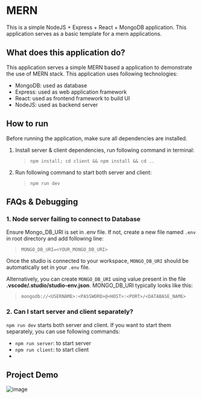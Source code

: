 # MERN

This is a simple NodeJS + Express + React + MongoDB application. This application serves as a basic template for a mern applications.

What does this application do?
-------------------------------
This application serves a simple MERN based a application to demonstrate the use of MERN stack. This application uses following technologies:
- MongoDB: used as database
- Express: used as web application framework
- React: used as frontend framework to build UI
- NodeJS: used as backend server


## How to run

Before running the application, make sure all dependencies are installed. 

1. Install server & client dependencies, run following command in terminal:
   > `npm install; cd client && npm install && cd ..`

2. Run following command to start both server and client:
   > `npm run dev`


## FAQs & Debugging

### 1. Node server failing to connect to Database

   Ensure Mongo_DB_URI is set in .env file. If not, create a new file named `.env` in root directory and add following line:
   > `MONGO_DB_URI=<YOUR_MONGO_DB_URI>`

   Once the studio is connected to your workspace, `MONGO_DB_URI` should be automatically set in your `.env` file.

   Alternatively, you can create `MONGO_DB_URI` using value present in the file **.vscode/.studio/studio-env.json**.
   MONGO_DB_URI typically looks like this:
> `mongodb://<USERNAME>:<PASSWORD>@<HOST>:<PORT>/<DATABASE_NAME>`

### 2. Can I start server and client separately?   
   `npm run dev` starts both server and client. If you want to start them separately, you can use following commands:
   - `npm run server`: to start server
   - `npm run client`: to start client
   - 
## Project Demo
![image](https://github.com/user-attachments/assets/02ecc016-0f08-4f2f-aa2e-0be36dd5b3d0)

